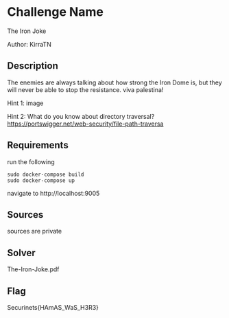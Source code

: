 # Challenge Name
The Iron Joke

Author: KirraTN

## Description

The enemies are always talking about how strong the Iron Dome is, but they will never be able to stop the resistance.
viva palestina!

Hint 1:
image

Hint 2: 
What do you know about directory traversal?
https://portswigger.net/web-security/file-path-traversa

## Requirements
run the following

```
sudo docker-compose build
sudo docker-compose up
```

navigate to http://localhost:9005

## Sources
sources are private 

## Solver
The-Iron-Joke.pdf

## Flag
Securinets{HAmAS_WaS_H3R3}
